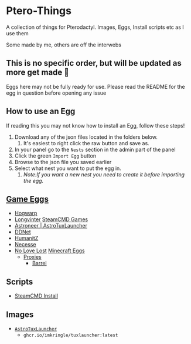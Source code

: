 # Ptero-Things
A collection of things for Pterodactyl. Images, Eggs, Install scripts etc as I use them

Some made by me, others are off the interwebs

## This is no specific order, but will be updated as more get made 👀
Eggs here may not be fully ready for use. Please read the README for the egg in question before opening any issue

## How to use an Egg
If reading this you may not know how to install an Egg, follow these steps!
1. Download any of the json files located in the folders below.
   1. It's easiest to right click the raw button and save as.
3. In your panel go to the `Nests` section in the admin part of the panel
4. Click the green `Import Egg` button
5. Browse to the json file you saved earlier
6. Select what nest you want to put the egg in.
   1. *Note:If you want a new nest you need to create it before importing the egg.*

## [Game Eggs](Games-Eggs)
* [Hogwarp](/Games-Eggs/Hogwarp)
* [Longvinter](/Games-Eggs/Longvinter)
[SteamCMD Games](Games-Eggs/SteamCMD-Games)
* [Astroneer | AstroTuxLauncher](/Games-Eggs/SteamCMD-Games/astrotuxlauncher)
* [DDNet](/Games-Eggs/SteamCMD-Games/DDNet)
* [HumanitZ](/Games-Eggs/SteamCMD-Games/Humanitz)
* [Necesse](/Games-Eggs/SteamCMD-Games/Necesse)
* [No Love Lost](/Games-Eggs/SteamCMD-Games/NoLoveLost)
[Minecraft Eggs](Games-Eggs/Minecraft-Eggs)
   * [Proxies](Games-Eggs/Minecraft-Eggs/Proxies)
      * [Barrel](Games-Eggs/Minecraft-Eggs/Proxies/Barrel)

## Scripts
* [SteamCMD Install](Scripts/steamcmd.sh)

## Images
* [`AstroTuxLauncher`](/Docker-Images/tuxlauncher)
    * `ghcr.io/imkringle/tuxlauncher:latest`
